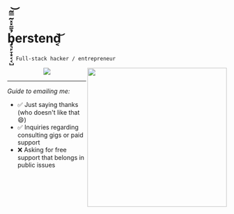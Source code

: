 <h1>b̡͉̙̞͙͔͔̺̉͌̽̽͂̿͂͝erstend͔͝</h1>

<p align="left">
  &nbsp;   &nbsp;  &nbsp;<code align="right">Full-stack hacker / entrepreneur</code>
</p>
<a href="https://github.com/berstend/straightforward"><img src="https://i.imgur.com/B9KXKGS.jpg" height="320px" align="right" /></a>
<p align="center">
  <img src="https://github-readme-stats.vercel.app/api?username=berstend&show_icons=true&count_private=true&theme=default&hide_border=true&hide=issues,contribs&include_all_commits=true&title_color=0053a0&hide_title=true" />
</p>

<hr>

_Guide to emailing me:_

- ✅ Just saying thanks (who doesn't like that 😄)
- ✅ Inquiries regarding consulting gigs or paid support
- ❌ Asking for free support that belongs in public issues

